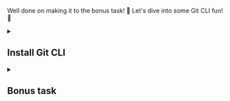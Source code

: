 Well done on making it to the bonus task! 🌟 Let's dive into some Git CLI fun! 🤿

<details id=0>
<summary><h2>Install Git CLI </h2></summary>

1. Open the Terminal app on your MacBook. You can find it by searching for "Terminal" using Spotlight (the magnifying glass icon in the top right corner of the screen).
2. Install Git using Homebrew by running the command brew install git in the Terminal. If you don't have Homebrew installed, you can install it by running the command /bin/bash -c "$(curl -fsSL https://raw.githubusercontent.com/Homebrew/install/HEAD/install.sh)". This will install Homebrew and add it to your PATH environment variable.
3. Verify that Git was installed correctly by running the command git --version. You should see the version of Git that was installed.
  
</details>

<details id=1>
<summary><h2>Bonus task</h2></summary>
1. Navigate to the **<> Code** tab of the repository and click the green button that says **<>Code**. Copy the clone URL given in the dropdown. Clone the existing repository to your local machine by running the command ´git clone <repository_url>´ in your terminal. 

This will create a local copy of the repository on your machine.
Navigate to the local repository directory using the command ´cd <repository_name>´. 
  
2. Create a new branch by using the command `git checkout -b dev-branch`  
  
2. Create a new file using the command `nano <filename>`. Replace <filename> with the name of the file you want to create.
This will open the nano text editor with a blank file. Add some content to the file using the nano editor. When you're done editing, press **CTRL + X** to exit nano and save the changes. You will be prompted to save the file if you've made changes. 
  
3. Check the status of the Git repository by running the command `git status`. You should see that the new file is listed as an "untracked file".

4. Add the file to the staging area by running the command `git add <filename>`. Replace <filename> with the name of the file you created. 

5. Check the status of the Git repository again (step 3). You should now see that the file is listed as a "new file" and is ready to be committed.

6. Commit the changes by running the command `git commit -m "Adding a new file"`
This saves the changes to the repository with a brief message describing the changes made in this commit.

7. Make some changes to the file and save it again.
  
8. Check the status of the Git repository and you should see that the file is now listed as a "modified file".
  
9. Add the changes to the staging area by running the command git add <filename>.
  
10. Commit the changes with a descriptive commit message by running the command git commit -m "Update <filename>". Replace <filename> with the name of the file you modified.
  
11. Now you are ready to push your changes to the repository! Run ´git push origin dev-branch´ to push your changes. 
 
12. Your changes should now be visible in the Github repo. 🥳 To view them, you can navigate to the repository and click on the tab **Pull requests** and create a new pull request for your branch. 

</details>
